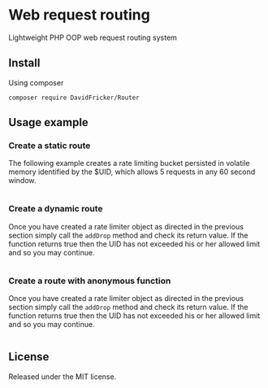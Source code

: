 # Web request routing
Lightweight PHP OOP web request routing system 

## Install
Using composer

`composer require DavidFricker/Router`

## Usage example 
### Create a static route
The following example creates a rate limiting bucket persisted in volatile memory identified by the $UID, which allows 5 requests in any 60 second window.

```PHP

```
### Create a dynamic route
Once you have created a rate limiter object as directed in the previous section simply call the `addDrop` method and check its return value. If the function returns true then the UID has not exceeded his or her allowed limit and so you may continue.

```PHP

```

### Create a route with anonymous function
Once you have created a rate limiter object as directed in the previous section simply call the `addDrop` method and check its return value. If the function returns true then the UID has not exceeded his or her allowed limit and so you may continue.

```PHP

```

## License
Released under the MIT license.

